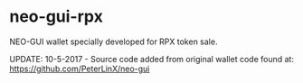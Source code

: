 # neo-gui-rpx
NEO-GUI wallet specially developed for RPX token sale.

UPDATE: 10-5-2017 - Source code added from original wallet code found at: https://github.com/PeterLinX/neo-gui
